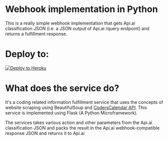 # Webhook implementation in Python 

This is a really simple webhook implementation that gets Api.ai classification JSON (i.e. a JSON output of Api.ai /query endpoint) and returns a fulfillment response. 

# Deploy to:
[![Deploy to Heroku](https://www.herokucdn.com/deploy/button.svg)](https://heroku.com/deploy)

# What does the service do?
It's a coding related information fulfillment service that uses the concepts of website scraping using BeautifulSoup and  [CodersCalendar API](https://tranquil-caverns-50595.herokuapp.com/). This service is implemented using Flask (A Python Microframework).

The services takes various action and other parameters from the Api.ai classification JSON and packs the result in the Api.ai webhook-compatible response JSON and returns it to Api.ai 



